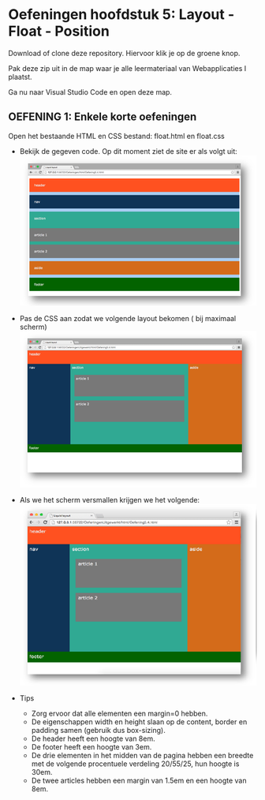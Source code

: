 # Oefeningen hoofdstuk 5: Layout - Float - Position

Download of clone deze repository. Hiervoor klik je op de groene knop.

Pak deze zip uit in de map waar je alle leermateriaal van Webapplicaties I plaatst.

Ga nu naar Visual Studio Code en open deze map.

## OEFENING 1: Enkele korte oefeningen

Open het bestaande HTML en CSS bestand: float.html en float.css

- Bekijk de gegeven code. Op dit moment ziet de site er als volgt uit:
![](images/51.png)

- Pas de CSS aan zodat we volgende layout bekomen ( bij maximaal scherm)
![](images/52.png)

- Als we het scherm versmallen krijgen we het volgende:
![](images/53.png)

- Tips
  - Zorg ervoor dat alle elementen een margin=0 hebben.
  - De eigenschappen width en height slaan op de content, border en padding samen (gebruik dus box-sizing).
  - De header heeft een hoogte van 8em.
  - De footer heeft een hoogte van 3em.
  - De drie elementen in het midden van de pagina hebben een breedte met de volgende procentuele verdeling 20/55/25,  hun hoogte is 30em.
  - De twee articles hebben een margin van 1.5em en een hoogte van 8em.
